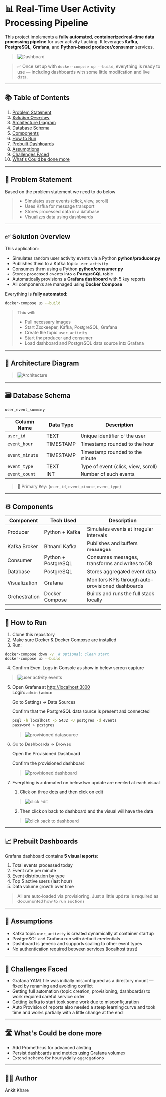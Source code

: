 # 📊 Real-Time User Activity Processing Pipeline

This project implements a **fully automated, containerized real-time data processing pipeline** for user activity tracking. It leverages **Kafka**, **PostgreSQL**, **Grafana**, and **Python-based producer/consumer** services.

> ![Dashboard](docs/dashboard.png)


> ✅ Once set up with `docker-compose up --build`, everything is ready to use — including dashboards with some little modifcation and live data.

---

## 📚 Table of Contents

1. [Problem Statement](#problem-statement)
2. [Solution Overview](#solution-overview)
3. [Architecture Diagram](#architecture-diagram)
4. [Database Schema](#database-schema)
5. [Components](#components)
6. [How to Run](#how-to-run)
7. [Prebuilt Dashboards](#prebuilt-dashboards)
8. [Assumptions](#assumptions)
9. [Challenges Faced](#challenges-faced)
10. [What's Could be done more ](#whats-next)

---

## 📌 Problem Statement

Based on the problem statement we need to do below 
> - Simulates user events (click, view, scroll)
> - Uses Kafka for message transport
> - Stores processed data in a database
> - Visualizes data using dashboards

---

## ✅ Solution Overview

This application:
- Simulates random user activity events via a Python **python/producer.py**
- Publishes them to a Kafka topic: `user_activity`
- Consumes them using a Python **python/consumer.py**
- Stores processed events into a **PostgreSQL** table
- Automatically provisions a **Grafana dashboard** with 5 key reports
- All components are managed using **Docker Compose**

Everything is **fully automated**:
```bash
docker-compose up --build
```

> This will:
> - Pull necessary images
> - Start Zookeeper, Kafka, PostgreSQL, Grafana
> - Create the topic `user_activity`
> - Start the producer and consumer
> - Load dashboard and PostgreSQL data source into Grafana

---

## 🧱 Architecture Diagram

> ![Architecture](docs/High-level-design.png)

---
## 🗃️ Database Schema 

`user_event_summary`

| Column Name   | Data Type  | Description                        |
|---------------|------------|------------------------------------|
| `user_id`     | TEXT       | Unique identifier of the user      |
| `event_hour`  | TIMESTAMP  | Timestamp rounded to the hour      |
| `event_minute`| TIMESTAMP  | Timestamp rounded to the minute    |
| `event_type`  | TEXT       | Type of event (click, view, scroll)|
| `event_count` | INT        | Number of such events              |

> 🔑 Primary Key: (`user_id`, `event_minute`, `event_type`)

---

## ⚙️ Components

| Component      | Tech Used         | Description                                           |
|----------------|------------------|-------------------------------------------------------|
| Producer       | Python + Kafka   | Simulates events at irregular intervals               |
| Kafka Broker   | Bitnami Kafka    | Publishes and buffers messages                        |
| Consumer       | Python + PostgreSQL | Consumes messages, transforms and writes to DB     |
| Database       | PostgreSQL       | Stores aggregated event data                          |
| Visualization  | Grafana          | Monitors KPIs through auto-provisioned dashboards     |
| Orchestration  | Docker Compose   | Builds and runs the full stack locally                |

---

## 🚀 How to Run

1. Clone this repository
2. Make sure Docker & Docker Compose are installed
3. Run:

```bash
docker-compose down -v  # optional: clean start
docker-compose up --build
```
4. Confirm Event Logs in Console as show in below screen capture
> ![user activity events](docs/Succes.png)

5. Open Grafana at [http://localhost:3000](http://localhost:3000)  
   Login: `admin` / `admin`

   Go to Settings → Data Sources

   Confirm that the PostgreSQL data source is present and connected 
   ```bash
   psql -h localhost -p 5432 -U postgres -d events
   password > postgres
   ```

   > ![provisioned datasource](docs/postgres-datasource-in-grafana.png)
6. Go to Dashboards → Browse

   Open the Provisioned Dashboard

   Confirm the provisioned dashboard
   > ![provisioned dashboard](docs/Provisioned-dashboard.png)

7. Everything is automated on below two update are needed at each visual 
   1. Click on three dots and then click  on edit 
   > ![click edit](docs/click-edit.png)
   2. Then click on  back to dashboard and the visual will have the data 
   > ![click back to dashboard](docs/click-back-to-dashboard.png)

---

## 📈 Prebuilt Dashboards

Grafana dashboard contains **5 visual reports**:
1. Total events processed today
2. Event rate per minute
3. Event distribution by type
4. Top 5 active users (last hour)
5. Data volume growth over time

> All are auto-loaded via provisioning. Just a little update is required as documented how to run sections

---

## 📎 Assumptions

- Kafka topic `user_activity` is created dynamically at container startup
- PostgreSQL and Grafana run with default credentials
- Dashboard is generic and supports scaling to other event types
- No authentication required between services (localhost trust)

---

## 🧗 Challenges Faced
- Grafana YAML file was initially misconfigured as a directory mount — fixed by renaming and avoiding conflict
- Getting full automation (topic creation, provisioning, dashboards) to work required careful service order
- Getting kafka to start took some work due to misconfiguration 
- Auto Provision of reports also needed a steep learning curve and took time and works partially with a little change at the end 

---

## 🛣️ What's Could be done more 

- Add Prometheus for advanced alerting
- Persist dashboards and metrics using Grafana volumes
- Extend schema for hourly/daily aggregations

---

## 👨‍💻 Author

Ankit Khare
